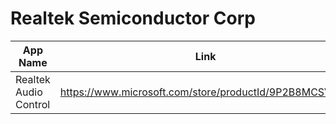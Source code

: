 # Realtek Semiconductor Corp
| App Name | Link |
| --- | --- |
| Realtek Audio Control | https://www.microsoft.com/store/productId/9P2B8MCSVPLN |
